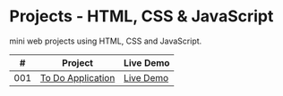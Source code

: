 # Projects  - HTML, CSS & JavaScript

mini web projects using HTML, CSS and JavaScript.

|  #  | Project                                                                                                    | Live Demo                                                   |
| :-: | ---------------------------------------------------------------------------------------------------------- | ----------------------------------------------------------- |
| 001 | [To Do Application](https://github.com/slimanesedrati/JavaScript-Projects/tree/main/To%20Do%20Application%20) | [Live Demo](https://codepen.io/slimanesedrati/full/mdBxweX) |
